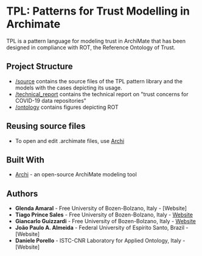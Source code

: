# TPL: Patterns for Trust Modelling in Archimate

TPL is a pattern language for modeling trust in ArchiMate that has been designed in compliance with ROT, the Reference Ontology of Trust.

## Project Structure

* [/source](/source) contains the source files of the TPL pattern library and the models with the cases depicting its usage.
* [/technical_report](/technical_report) contains the technical report on "trust concerns for COVID-19 data repositories"
* [/ontology](/ontology) contains figures depicting ROT


## Reusing source files

* To open and edit .archimate files, use [Archi](https://www.archimatetool.com/)

## Built With

* [Archi](https://www.archimatetool.com/) - an open-source ArchiMate modeling tool


## Authors

* **Glenda Amaral** - Free University of Bozen-Bolzano, Italy - [Website]
* **Tiago Prince Sales** - Free University of Bozen-Bolzano, Italy - [Website](https://www.researchgate.net/profile/Tiago_Prince_Sales)
* **Giancarlo Guizzardi** - Free University of Bozen-Bolzano, Italy - [Website](http://www.inf.ufes.br/~gguizzardi)
* **João Paulo A. Almeida** - Federal University of Espírito Santo, Brazil - [Website]
* **Daniele Porello** - ISTC-CNR Laboratory for Applied Ontology, Italy - [Website]

